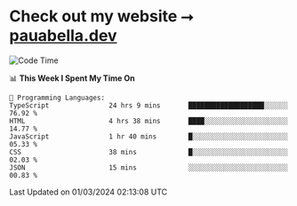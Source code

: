 # Check out my website ⭢ [pauabella.dev](https://pauabella.dev)

<!--START_SECTION:waka-->
![Code Time](http://img.shields.io/badge/Code%20Time-3%2C056%20hrs%2017%20mins-blue)

📊 **This Week I Spent My Time On** 

```text
💬 Programming Languages: 
TypeScript               24 hrs 9 mins       ███████████████████░░░░░░   76.92 % 
HTML                     4 hrs 38 mins       ████░░░░░░░░░░░░░░░░░░░░░   14.77 % 
JavaScript               1 hr 40 mins        █░░░░░░░░░░░░░░░░░░░░░░░░   05.33 % 
CSS                      38 mins             █░░░░░░░░░░░░░░░░░░░░░░░░   02.03 % 
JSON                     15 mins             ░░░░░░░░░░░░░░░░░░░░░░░░░   00.83 % 
```


 Last Updated on 01/03/2024 02:13:08 UTC
<!--END_SECTION:waka-->
